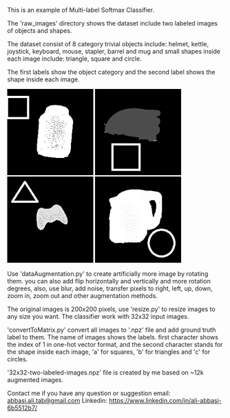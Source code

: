 This is an example of Multi-label Softmax Classifier.

The 'raw_images' directory shows the dataset include two labeled images of objects and shapes.

The dataset consist of 8 category trivial objects include: helmet, kettle, joystick, keyboard, mouse, stapler, barrel and mug
and small shapes inside each image include: triangle, square and circle. 

The first labels show the object category and the second label shows the shape inside each image.

![alt text](https://github.com/AliAbbasi/Multilabel-Image-Classification-with-Softmax/blob/master/raw_images/0a%20(2).png)
![alt text](https://github.com/AliAbbasi/Multilabel-Image-Classification-with-Softmax/blob/master/raw_images/1a%20(2).png)
![alt text](https://github.com/AliAbbasi/Multilabel-Image-Classification-with-Softmax/blob/master/raw_images/2b%20(2).png)
![alt text](https://github.com/AliAbbasi/Multilabel-Image-Classification-with-Softmax/blob/master/raw_images/3c%20(2).png)

Use 'dataAugmentation.py' to create artificially more image by rotating them. you can also add flip horizontally and vertically and more rotation degrees, also, use blur, add noise, transfer pixels to right, left, up, down, zoom in, zoom out and other augmentation methods.

The original images is 200x200 pixels, use 'resize.py' to resize images to any size you want. The classifier work with 32x32 input images.

'convertToMatrix.py' convert all images to '.npz' file and add ground truth label to them.
The name of images shows the labels. first character shows the index of 1 in one-hot vector format, and the second character stands for the shape inside each image, 'a' for squares, 'b' for triangles and 'c' for circles.

'32x32-two-labeled-images.npz' file is created by me based on ~12k augmented images.




Contact me if you have any question or suggestion 
email: abbasi.ali.tab@gmail.com
Linkedin: https://www.linkedin.com/in/ali-abbasi-6b5512b7/
